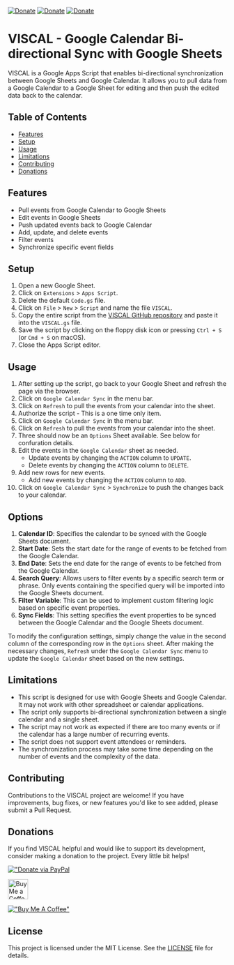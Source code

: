 [![Donate](https://img.shields.io/badge/Donate-PayPal-green.svg)](https://paypal.me/latetedemelon) [![Donate](https://img.shields.io/badge/Donate-Buy%20Me%20a%20Coffee-yellow)](https://buymeacoffee.com/latetedemelon) [![Donate](https://img.shields.io/badge/Donate-Ko--Fi-ff69b4)](https://ko-fi.com/latetedemelon)

# VISCAL - Google Calendar Bi-directional Sync with Google Sheets

VISCAL is a Google Apps Script that enables bi-directional synchronization between Google Sheets and Google Calendar. It allows you to pull data from a Google Calendar to a Google Sheet for editing and then push the edited data back to the calendar.

## Table of Contents

- [Features](#features)
- [Setup](#setup)
- [Usage](#usage)
- [Limitations](#limitations)
- [Contributing](#contributing)
- [Donations](#donations)

## Features

- Pull events from Google Calendar to Google Sheets
- Edit events in Google Sheets
- Push updated events back to Google Calendar
- Add, update, and delete events
- Filter events
- Synchronize specific event fields

## Setup

1. Open a new Google Sheet.
2. Click on `Extensions` > `Apps Script`.
3. Delete the default `Code.gs` file.
4. Click on `File` > `New` > `Script` and name the file `VISCAL`.
5. Copy the entire script from the [VISCAL GitHub repository](https://github.com/latetedemelon/viscal/viscal.gs) and paste it into the `VISCAL.gs` file.
6. Save the script by clicking on the floppy disk icon or pressing `Ctrl + S` (or `Cmd + S` on macOS).
7. Close the Apps Script editor.

## Usage

1. After setting up the script, go back to your Google Sheet and refresh the page via the browser.
2. Click on `Google Calendar Sync` in the menu bar.
3. Click on `Refresh` to pull the events from your calendar into the sheet.
4. Authorize the script - This is a one time only item.
5. Click on `Google Calendar Sync` in the menu bar.
6. Click on `Refresh` to pull the events from your calendar into the sheet.
7. Three should now be an `Options` Sheet available.  See below for confuration details.
8. Edit the events in the `Google Calendar` sheet as needed.
   - Update events by changing the `ACTION` column to `UPDATE`.
   - Delete events by changing the `ACTION` column to `DELETE`.
9. Add new rows for new events.
   - Add new events by changing the `ACTION` column to `ADD`.
10. Click on `Google Calendar Sync` > `Synchronize` to push the changes back to your calendar.

## Options

1. **Calendar ID**: Specifies the calendar to be synced with the Google Sheets document. 
2. **Start Date**: Sets the start date for the range of events to be fetched from the Google Calendar. 
3. **End Date**: Sets the end date for the range of events to be fetched from the Google Calendar. 
4. **Search Query**: Allows users to filter events by a specific search term or phrase. Only events containing the specified query will be imported into the Google Sheets document. 
5. **Filter Variable**: This can be used to implement custom filtering logic based on specific event properties. 
6. **Sync Fields**: This setting specifies the event properties to be synced between the Google Calendar and the Google Sheets document. 

To modify the configuration settings, simply change the value in the second column of the corresponding row in the `Options` sheet. After making the necessary changes, `Refresh` under the `Google Calendar Sync` menu to update the `Google Calendar` sheet based on the new settings.

## Limitations

- This script is designed for use with Google Sheets and Google Calendar. It may not work with other spreadsheet or calendar applications.
- The script only supports bi-directional synchronization between a single calendar and a single sheet.
- The script may not work as expected if there are too many events or if the calendar has a large number of recurring events.
- The script does not support event attendees or reminders.
- The synchronization process may take some time depending on the number of events and the complexity of the data.

## Contributing

Contributions to the VISCAL project are welcome! If you have improvements, bug fixes, or new features you'd like to see added, please submit a Pull Request.

## Donations

If you find VISCAL helpful and would like to support its development, consider making a donation to the project. Every little bit helps!


[!["Donate via PayPal](https://github.com/stefan-niedermann/paypal-donate-button/blob/master/paypal-donate-button.png)](https://paypal.me/latetedemelon)

<a href='https://ko-fi.com/latetedemelon' target='_blank'><img height='35' style='border:0px;height:46px;' src='https://az743702.vo.msecnd.net/cdn/kofi3.png?v=0' border='0' alt='Buy Me a Coffee at ko-fi.com' />

[!["Buy Me A Coffee"](https://www.buymeacoffee.com/assets/img/custom_images/yellow_img.png)](https://www.buymeacoffee.com/latetedemelon)

## License

This project is licensed under the MIT License. See the [LICENSE](https://github.com/latetedemelon/viscal/blob/main/LICENSE) file for details.
